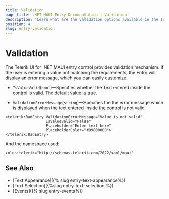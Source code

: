 ```yaml
---
title: Validation
page_title: .NET MAUI Entry Documentation | Validation
description: "Learn what are the validation options available in the Telerik UI for .NET MAUI Entry control."
position: 4
slug: entry-validation
---
```


# Validation

The Telerik UI for .NET MAUI entry control provides validation mechanism. If the user is entering a value not matching the requirements, the Entry will display an error message, which you can easily customize.

* `IsValueValid`(`bool`)&mdash;Specifies whether the Text entered inside the control is valid. The default value is true.

* `ValidationErrorMessage`(`string`)&mdash;Specifies the the error message which is displayed when the text entered inside the control is not valid.

```XAML
<telerik:RadEntry ValidationErrorMessage="Value is not valid"
				  IsValueValid="False"
				  Placeholder="Enter text here"
				  PlaceholderColor="#99000000">
</telerik:RadEntry>
```

And the namespace used:

```XAML
xmlns:telerik="http://schemas.telerik.com/2022/xaml/maui"
```

## See Also

- [Text Appearance]({% slug entry-text-appearance%})
- [Text Selection]({%slug entry-text-selection %})
- [Events]({% slug entry-events%})
